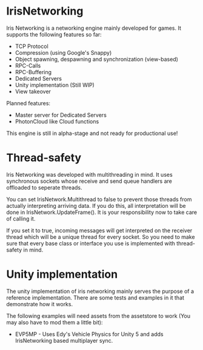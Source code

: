 IrisNetworking
======================

Iris Networking is a networking engine mainly developed for games.
It supports the following features so far:

- TCP Protocol
- Compression (using Google's Snappy)
- Object spawning, despawning and synchronization (view-based)
- RPC-Calls
- RPC-Buffering
- Dedicated Servers
- Unity implementation (Still WIP)
- View takeover

Planned features:

- Master server for Dedicated Servers
- PhotonCloud like Cloud functions

This engine is still in alpha-stage and not ready for productional use!

Thread-safety
======================

Iris Networking was developed with multithreading in mind.
It uses synchronous sockets whose receive and send queue handlers are offloaded to seperate threads.

You can set IrisNetwork.Multithread to false to prevent those threads from actually interpreting arriving data.
If you do this, all interpretation will be done in IrisNetwork.UpdateFrame(). It is your responsibility now to take care of calling it.

If you set it to true, incoming messages will get interpreted on the receiver thread which will be a unique thread for every socket.
So you need to make sure that every base class or interface you use is implemented with thread-safety in mind.

Unity implementation
======================

The unity implementation of iris networking mainly serves the purpose of a reference implementation.
There are some tests and examples in it that demonstrate how it works.

The following examples will need assets from the assetstore to work (You may also have to mod them a little bit):
- EVP5MP - Uses Edy's Vehicle Physics for Unity 5 and adds IrisNetworking based multiplayer sync.